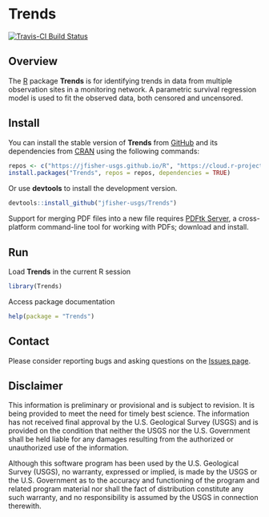 # Trends

[![Travis-CI Build Status](https://travis-ci.org/jfisher-usgs/Trends.svg?branch=master)](https://travis-ci.org/jfisher-usgs/Trends)

## Overview

The [R](https://www.r-project.org/ "R") package **Trends** is for identifying trends in data from multiple observation sites in a monitoring network.
A parametric survival regression model is used to fit the observed data, both censored and uncensored.

## Install

You can install the stable version of **Trends** from [GitHub](https://jfisher-usgs.github.io/R/) and
its dependencies from [CRAN](https://cran.r-project.org/) using the following commands:

```r
repos <- c("https://jfisher-usgs.github.io/R", "https://cloud.r-project.org/")
install.packages("Trends", repos = repos, dependencies = TRUE)
```

Or use **devtools** to install the development version.

```r
devtools::install_github("jfisher-usgs/Trends")
```

Support for merging PDF files into a new file requires [PDFtk Server](https://www.pdflabs.com/tools/pdftk-server/ "pdftk"),
a cross-platform command-line tool for working with PDFs; download and install.

## Run

Load **Trends** in the current R session

```r
library(Trends)
```

Access package documentation

```r
help(package = "Trends")
```

## Contact

Please consider reporting bugs and asking questions on the
[Issues page](https://github.com/jfisher-usgs/Trends/issues "Issues page").

## Disclaimer

This information is preliminary or provisional and is subject to revision.
It is being provided to meet the need for timely best science.
The information has not received final approval by the U.S. Geological Survey (USGS)
and is provided on the condition that neither the USGS nor the U.S. Government
shall be held liable for any damages resulting from the authorized or unauthorized use of the information.

Although this software program has been used by the U.S. Geological Survey (USGS),
no warranty, expressed or implied, is made by the USGS or the U.S. Government
as to the accuracy and functioning of the program and related program material
nor shall the fact of distribution constitute any such warranty,
and no responsibility is assumed by the USGS in connection therewith.

